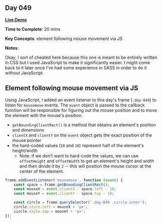 ## Day 049

**<a href="https://css100.aniqa.dev#day-049">Live Demo</a>**

**Time to Complete**: 20 mins

**Key Concepts**: element following mouse movement via JS

**Notes**:

Okay, I sort of cheated here because this one is meant to be entirely written in CSS but I used JavaScript to make it significantly easier. I might come back to it later once I've had some experience in SASS in order to do it without JavaScript.

## Element following mouse movement via JS

Using JavaScript, I added an event listener to this day's frame (`.day-049`) to listen for `mousemove` events. The `event` object is passed to the callback function will be responsible for figuring out the mouse position and to move the element with the mouse's position.

- `getBoundingClientRect()` is a method that obtains an element's position and dimensions
- `clientX` and `clientY` on the `event` object gets the exact position of the mouse pointer
- the hard-coded values (`10` and `10`) represent half of the element's height/width
  - Note: if we don't want to hard-code the values, we can use `offsetHeight` and `offsetWidth` to get an element's height and width and then divide it by `2` -- this will position the mouse cursor at the center of the element.

```js
frame.addEventListener('mousemove', function (event) {
	const space = frame.getBoundingClientRect();
	const mouseX = event.clientX - space.left - 10;
	const mouseY = event.clientY - space.top - 10;

	const circle = frame.querySelector('.day-049 .circle-inner');
	circle.style.left = mouseX + 'px';
	circle.style.top = mouseY + 'px';
});
```

